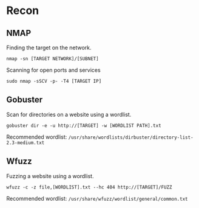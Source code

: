 # Recon

## NMAP
Finding the target on the network.
```console
nmap -sn [TARGET NETWORK]/[SUBNET]
```
Scanning for open ports and services
```console
sudo nmap -sSCV -p- -T4 [TARGET IP]
```

## Gobuster
Scan for directories on a website using a wordlist.
```console
gobuster dir -e -u http://[TARGET] -w [WORDLIST PATH].txt
```
Recommended wordlist: `/usr/share/wordlists/dirbuster/directory-list-2.3-medium.txt`

## Wfuzz
Fuzzing a website using a wordlist.
```console
wfuzz -c -z file,[WORDLIST].txt --hc 404 http://[TARGET]/FUZZ
```
Recommended wordlist: `/usr/share/wfuzz/wordlist/general/common.txt`

